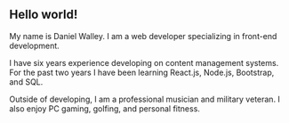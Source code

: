 ## Hello world!

My name is Daniel Walley. I am a web developer specializing in front-end development.

I have six years experience developing on content management systems. For the past two years I have been learning React.js, Node.js, Bootstrap, and SQL.

Outside of developing, I am a professional musician and military veteran. I also enjoy PC gaming, golfing, and personal fitness.



<!---
dwalley606/dwalley606 is a ✨ special ✨ repository because its `README.md` (this file) appears on your GitHub profile.
You can click the Preview link to take a look at your changes.
--->
